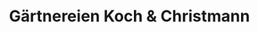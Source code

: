 ---
title: "Gärtnereien Koch & Christmann"
url: /kaiserslautern/gaertnereien-koch-und-christmann/
shop: Blumen
---
